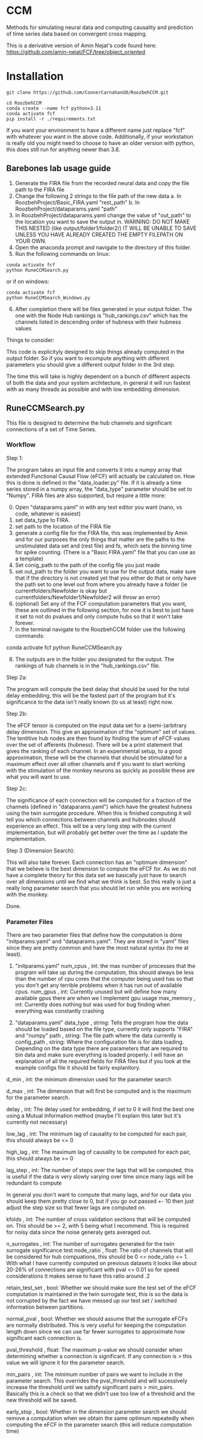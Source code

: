 # CCM
Methods for simulating neural data and computing causality and prediction of time series data based on convergent cross mapping.

This is a derivative version of Amin Nejat's code found here: https://github.com/amin-nejat/FCF/tree/object_oriented

# Installation
```
git clone https://github.com/ConnerCarnahanUO/RoozbehCCM.git

cd RoozbehCCM
conda create --name fcf python=3.11
conda activate fcf
pip install -r ./requirements.txt

```
If you want your environment to have a different name just replace "fcf" with whatever you want in the above code. Additionally, if your workstation is really old you might need to choose to have an older version with python, this does still run for anything newer than 3.8.

## Barebones lab usage guide

1. Generate the FIRA file from the recorded neural data and copy the file path to the FIRA file
2. Change the following 2 strings to the file path of the new data
   a. In RoozbehProject/Basic_FIRA.yaml "rest_path"
   b. In RoozbehProject/dataparams.yaml "path"
3. In RoozbehProject/dataparams.yaml change the value of "out_path" to the location you want to save the output in. WARNING: DO NOT MAKE THIS NESTED (like output/folder1/folder2/) IT WILL BE UNABLE TO SAVE UNLESS YOU HAVE ALREADY CREATED THE EMPTY FILEPATH ON YOUR OWN.
4. Open the anaconda prompt and navigate to the directory of this folder.
5. Run the following commands on linux:
```
conda activate fcf
python RuneCCMSearch.py
```

or if on windows:

```
conda activate fcf
python RuneCCMSearch_Windows.py
```

6. After completion there will be files generated in your output folder. The one with the Node Hub rankings is "hub_rankings.csv" which has the channels listed in descending order of hubness with their hubness values

Things to consider: 

This code is explicityly designed to skip things already computed in the output folder. So if you want to recompute anything with different parameters you should give a different output folder in the 3rd step.

The time this will take is highly dependent on a bunch of different aspects of both the data and your system architecture, in general it will run fastest with as many threads as possible and with low embedding dimension.

## RuneCCMSearch.py

This file is designed to determine the hub channels and significant connections of a set of Time Series.

### Workflow

Step 1:

The program takes an input file and converts it into a numpy array that extended Functional Causal Flow (eFCF) will actually be calculated on. How this is done is defined in the "data_loader.py" file. If it is already a time series stored in a numpy array, the "data_type" parameter should be set to "Numpy". FIRA files are also supported, but require a little more:

0. Open "dataparams.yaml" in with any text editor you want (nano, vs code, whatever is easiest)
1. set data_type to FIRA.
2. set path to the location of the FIRA file
3. generate a config file for the FIRA file, this was implemented by Amin and for our purposes the only things that matter are the paths to the unstimulated data set and (rest file) and fs, which sets the binning time for spike counting. (There is a "Basic FIRA.yaml" file that you can use as a template)
4. Set conig_path to the path of the config file you just made
5. set out_path to the folder you want to use for the output data, make sure that if the directory is not created yet that you either do that or only have the path set to one level out from where you already have a folder (ie currentfolders/Newfolder is okay but currentfolders/Newfolder1/Newfolder2 will throw an error)
6. (optional) Set any of the FCF computation parameters that you want, these are outlined in the following section, for now it is best to just have it set to not do pvalues and only compute hubs so that it won't take forever.
7. in the terminal navigate to the RoozbehCCM folder use the following commands:

conda activate fcf
python RuneCCMSearch.py

8. The outputs are in the folder you designated for the output. The rankings of hub channels is in the "hub_rankings.csv" file.

Step 2a:

The program will compute the best delay that should be used for the total delay embedding, this will be the fastest part of the program but it's significance to the data isn't really known (to us at least) right now.

Step 2b:

The eFCF tensor is computed on the input data set for a (semi-)arbitrary delay dimension. This give an approximation of the "optimum" set of values. The tentitive hub nodes are then found by finding the sum of eFCF values over the set of afferents (hubness). There will be a print statement that gives the ranking of each channel. In an experimental setup, to a good approximation, these will be the channels that should be stimulated for a maximum effect over all other channels and if you want to start working with the stimulation of the monkey neurons as quickly as possible these are what you will want to use.

Step 2c:

The significance of each connection will be computed for a fraction of the channels (defined in "dataparams.yaml") which have the greatest hubness using the twin surrogate procedure. When this is finished computing it will tell you which connections between channels and hubnodes should experience an effect. This will be a very long step with the current implementation, but will probably get better over the time as I update the implementation.

Step 3 (Dimension Search):

This will also take forever. Each connection has an "optimum dimension" that we believe is the best dimension to compute the eFCF for. As we do not have a complete theory for this data set we basically just have to search over all dimensions until we find what we think is best. So this really is just a really long parameter search that you should let run while you are working with the monkey.

Done.

### Parameter Files

There are two parameter files that define how the computation is done "initparams.yaml" and "dataparams.yaml". They are stored in "yaml" files since they are pretty common and have the most natural syntax (to me at least).

1. "initparams.yaml"
num_cpus , int: the max number of processes that the program will take up during the computation, this should always be less than the number of cpu cores that the computer being used has so that you don't get any terrible problems when it has run out of available cpus.
num_gpus , int: Currently unused but will define how many available gpus there are when we I implement gpu usage
max_memory , int: Currently does nothing but was used for bug finding when everything was constantly crashing

2. "dataparams.yaml"
data_type , string: Tells the program how the data should be loaded based on the file type, currently only supports "FIRA" and "numpy"
path , string: The file path where the data currently is
config_path , string: Where the configuration file is for data loading. Depending on the data type there are parameters that are required to bin data and make sure everything is loaded properly. I will have an explanation of all the required fields for FIRA files but if you look at the example configs file it should be fairly explanitory.

d_min , int: the minimum dimension used for the parameter search

d_max , int: The dimension that will first be computed and is the maximum for the parameter search.

delay , int: The delay used for embedding, if set to 0 it will find the best one using a Mutual Information method (maybe I'll explain this later but it's currently not necessary)

low_lag , int: The minimum lag of causality to be computed for each pair, this should always be <= 0

high_lag , int: The maximum lag of causality to be computed for each pair, this should always be >= 0

lag_step , int: The number of steps over the lags that will be computed, this is useful if the data is very slowly varying over time since many lags will be redundant to compute

In general you don't want to compute that many lags, and for our data you should keep them pretty close to 0, but if you go out passed +- 10 then just adjust the step size so that fewer lags are computed on.

kfolds , int: The number of cross validation sections that will be computed on. This should be >= 2, with 5 being what I recommend. This is required for noisy data since the noise generaly gets averaged out.

n_surrogates , int: The number of surrogates generated for the twin surrogate significance test
node_ratio , float: The ratio of channels that will be considered for hub compuations, this should be 0 <= node_ratio <= 1. With what I have currently computed on previous datasets it looks like about 20-26% of connections are significant with pval <= 0.01 so for speed considerations it makes sense to have this ratio around .2

retain_test_set , bool: Whether we should make sure the test set of the eFCF computation is maintained in the twin surrogate test, this is so the data is not corrupted by the fact we have messed up our test set / switched information between partitions.

normal_pval , bool: Whether we should assume that the surrogate eFCFs are normally distributed. This is very useful for keeping the computation length down since we can use far fewer surrogates to approximate how significant each connection is.

pval_threshold , float: The maximum p-value we should consider when determining whether a connection is significant. If any connection is > this value we will ignore it for the parameter search.

min_pairs , int: The minimum number of pairs we want to include in the parameter search. This overrides the pval_threshold and will sucessively increase the threshold until we satisfy significant pairs > min_pairs. Basically this is a check so that we didn't use too low of a threshold and the new threshold will be saved.

early_stop , bool: Whether in the dimension parameter search we should remove a computation when we obtain the same optimum repeatedly when computing the eFCF in the parameter search (this will reduce computation time)
